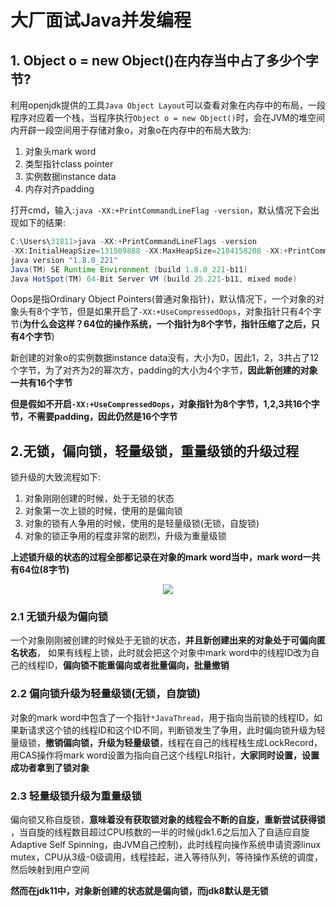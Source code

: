 # 大厂面试Java并发编程

## 1. Object o = new Object()在内存当中占了多少个字节?

利用openjdk提供的工具`Java Object Layout`可以查看对象在内存中的布局，一段程序对应着一个栈，当程序执行`Object o = new Object()`时，会在JVM的堆空间内开辟一段空间用于存储对象o，对象o在内存中的布局大致为:

1. 对象头mark word
2. 类型指针class pointer
3. 实例数据instance data
4. 内存对齐padding

打开cmd，输入:`java -XX:+PrintCommandLineFlag -version`，默认情况下会出现如下的结果:

```java
C:\Users\31811>java -XX:+PrintCommandLineFlags -version
-XX:InitialHeapSize=131509888 -XX:MaxHeapSize=2104158208 -XX:+PrintCommandLineFlags -XX:+UseCompressedClassPointers -XX:+UseCompressedOops -XX:-UseLargePagesIndividualAllocation -XX:+UseParallelGC
java version "1.8.0_221"
Java(TM) SE Runtime Environment (build 1.8.0_221-b11)
Java HotSpot(TM) 64-Bit Server VM (build 25.221-b11, mixed mode)
```

Oops是指Ordinary Object Pointers(普通对象指针)，默认情况下，一个对象的对象头有8个字节，但是如果开启了`-XX:+UseCompressedOops`，对象指针只有4个字节(**为什么会这样？64位的操作系统，一个指针为8个字节，指针压缩了之后，只有4个字节**)

新创建的对象o的实例数据instance data没有，大小为0，因此1，2，3共占了12个字节，为了对齐为2的幂次方，padding的大小为4个字节，**因此新创建的对象一共有16个字节**

**但是假如不开启`-XX:+UseCompressedOops`，对象指针为8个字节，1,2,3共16个字节，不需要padding，因此仍然是16个字节**

## 2.无锁，偏向锁，轻量级锁，重量级锁的升级过程

锁升级的大致流程如下:

1. 对象刚刚创建的时候，处于无锁的状态
2. 对象第一次上锁的时候，使用的是偏向锁
3. 对象的锁有人争用的时候，使用的是轻量级锁(无锁，自旋锁)
4. 对象的锁正争用的程度非常的剧烈，升级为重量级锁

**上述锁升级的状态的过程全部都记录在对象的mark word当中，mark word一共有64位(8字节)**

<div align=center><img src="/assets/suo1.png"/></div>

### 2.1 无锁升级为偏向锁

一个对象刚刚被创建的时候处于无锁的状态，**并且新创建出来的对象处于可偏向匿名状态**， 如果有线程上锁，此时就会把这个对象中mark word中的线程ID改为自己的线程ID，**偏向锁不能重偏向或者批量偏向，批量撤销**

### 2.2 偏向锁升级为轻量级锁(无锁，自旋锁)

对象的mark word中包含了一个指针`*JavaThread`，用于指向当前锁的线程ID，如果新请求这个锁的线程ID和这个ID不同，判断锁发生了争用，此时偏向锁升级为轻量级锁，**撤销偏向锁，升级为轻量级锁**，线程在自己的线程栈生成LockRecord，用CAS操作将mark word设置为指向自己这个线程LR指针，**大家同时设置，设置成功者拿到了锁对象** 

### 2.3 轻量级锁升级为重量级锁

偏向锁又称自旋锁，**意味着没有获取锁对象的线程会不断的自旋，重新尝试获得锁** ，当自旋的线程数目超过CPU核数的一半的时候(jdk1.6之后加入了自适应自旋Adaptive Self Spinning，由JVM自己控制)，此时线程向操作系统申请资源linux mutex，CPU从3级-0级调用，线程挂起，进入等待队列，等待操作系统的调度，然后映射到用户空间

**然而在jdk11中，对象新创建的状态就是偏向锁，而jdk8默认是无锁**